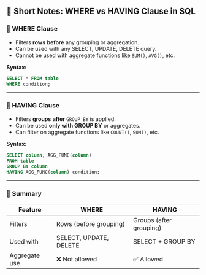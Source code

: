 ## 📘 Short Notes: WHERE vs HAVING Clause in SQL

### 🔹 WHERE Clause
- Filters **rows** **before** any grouping or aggregation.
- Can be used with any SELECT, UPDATE, DELETE query.
- Cannot be used with aggregate functions like `SUM()`, `AVG()`, etc.

**Syntax:**
```sql
SELECT * FROM table
WHERE condition;
```

---

### 🔹 HAVING Clause
- Filters **groups** **after** `GROUP BY` is applied.
- Can be used **only with GROUP BY** or aggregates.
- Can filter on aggregate functions like `COUNT()`, `SUM()`, etc.

**Syntax:**
```sql
SELECT column, AGG_FUNC(column)
FROM table
GROUP BY column
HAVING AGG_FUNC(column) condition;
```

---

### 🔁 Summary

| Feature        | WHERE                        | HAVING                      |
|----------------|-------------------------------|------------------------------|
| Filters        | Rows (before grouping)        | Groups (after grouping)      |
| Used with      | SELECT, UPDATE, DELETE        | SELECT + GROUP BY            |
| Aggregate use  | ❌ Not allowed                 | ✅ Allowed                   |
